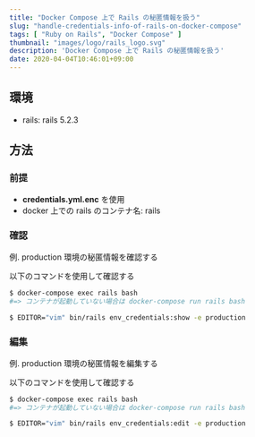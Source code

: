 ```yaml
---
title: "Docker Compose 上で Rails の秘匿情報を扱う"
slug: "handle-credentials-info-of-rails-on-docker-compose"
tags: [ "Ruby on Rails", "Docker Compose" ]
thumbnail: "images/logo/rails_logo.svg"
description: 'Docker Compose 上で Rails の秘匿情報を扱う'
date: 2020-04-04T10:46:01+09:00
---
```


## 環境

* rails: rails 5.2.3

## 方法

### 前提

* **credentials.yml.enc** を使用
* docker 上での rails のコンテナ名: rails

### 確認

例. production 環境の秘匿情報を確認する

以下のコマンドを使用して確認する

```bash
$ docker-compose exec rails bash
#=> コンテナが起動していない場合は docker-compose run rails bash

$ EDITOR="vim" bin/rails env_credentials:show -e production
```

### 編集

例. production 環境の秘匿情報を編集する

以下のコマンドを使用して確認する

```bash
$ docker-compose exec rails bash
#=> コンテナが起動していない場合は docker-compose run rails bash

$ EDITOR="vim" bin/rails env_credentials:edit -e production
```
